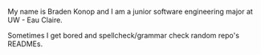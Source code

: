 My name is Braden Konop and I am a junior software engineering major at UW - Eau Claire.  

Sometimes I get bored and spellcheck/grammar check random repo's READMEs. 
